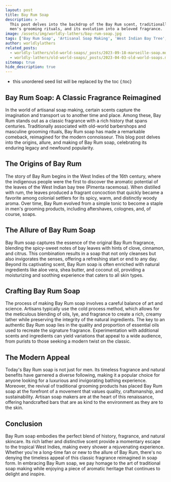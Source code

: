 ```yaml
---
layout: post
title: Bay Rum Soap
description: >
  This post delves into the backdrop of the Bay Rum scent, traditionally cherished in
  men's grooming rituals, and its evolution into a beloved fragrance.
image: /assets/img/worldly-lathers/bay-rum-soap.jpg
tags: ['Bay Rum Soap', 'Artisanal Soap Making', 'West Indian Bay Tree', 'Cold Process', 'Aromatic Soaps']
author: worldlylathers
related_posts:
  - worldly-lathers/old-world-soaps/_posts/2023-09-18-marseille-soap.md
  - worldly-lathers/old-world-soaps/_posts/2023-04-03-old-world-soaps.md
sitemap: true
hide_description: true
---
```


* this unordered seed list will be replaced by the toc
{:toc}

## Bay Rum Soap: A Classic Fragrance Reimagined

In the world of artisanal soap making, certain scents capture the imagination and transport us to another time and place. Among these, Bay Rum stands out as a classic fragrance with a rich history that spans centuries. Traditionally associated with old-world barbershops and masculine grooming rituals, Bay Rum soap has made a remarkable comeback, reimagined for the modern connoisseur. This blog post delves into the origins, allure, and making of Bay Rum soap, celebrating its enduring legacy and newfound popularity.

## The Origins of Bay Rum

The story of Bay Rum begins in the West Indies of the 16th century, where the indigenous people were the first to discover the aromatic potential of the leaves of the West Indian bay tree (Pimenta racemosa). When distilled with rum, the leaves produced a fragrant concoction that quickly became a favorite among colonial settlers for its spicy, warm, and distinctly woody aroma. Over time, Bay Rum evolved from a simple tonic to become a staple in men's grooming products, including aftershaves, colognes, and, of course, soaps.

## The Allure of Bay Rum Soap

Bay Rum soap captures the essence of the original Bay Rum fragrance, blending the spicy-sweet notes of bay leaves with hints of clove, cinnamon, and citrus. This combination results in a soap that not only cleanses but also invigorates the senses, offering a refreshing start or end to any day. Beyond its captivating scent, Bay Rum soap is often enriched with natural ingredients like aloe vera, shea butter, and coconut oil, providing a moisturizing and soothing experience that caters to all skin types.

## Crafting Bay Rum Soap

The process of making Bay Rum soap involves a careful balance of art and science. Artisans typically use the cold process method, which allows for the meticulous blending of oils, lye, and fragrance to create a rich, creamy lather while preserving the integrity of the natural ingredients. The key to an authentic Bay Rum soap lies in the quality and proportion of essential oils used to recreate the signature fragrance. Experimentation with additional scents and ingredients can yield variations that appeal to a wide audience, from purists to those seeking a modern twist on the classic.

## The Modern Appeal

Today's Bay Rum soap is not just for men. Its timeless fragrance and natural benefits have garnered a diverse following, making it a popular choice for anyone looking for a luxurious and invigorating bathing experience. Moreover, the revival of traditional grooming products has placed Bay Rum soap at the forefront of a movement that values quality, craftsmanship, and sustainability. Artisan soap makers are at the heart of this renaissance, offering handcrafted bars that are as kind to the environment as they are to the skin.

## Conclusion

Bay Rum soap embodies the perfect blend of history, fragrance, and natural skincare. Its rich lather and distinctive scent provide a momentary escape to the tropical West Indies, making every shower a rejuvenating experience. Whether you're a long-time fan or new to the allure of Bay Rum, there's no denying the timeless appeal of this classic fragrance reimagined in soap form. In embracing Bay Rum soap, we pay homage to the art of traditional soap making while enjoying a piece of aromatic heritage that continues to delight and inspire.